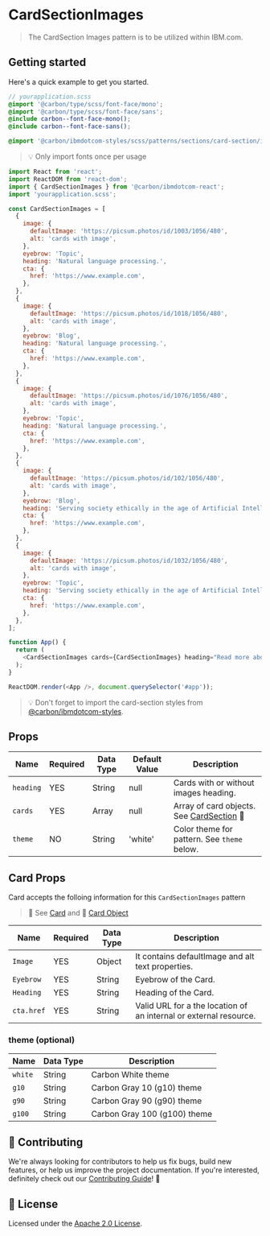 # CardSectionImages

> The CardSection Images pattern is to be utilized within IBM.com.

## Getting started

Here's a quick example to get you started.

```scss
// yourapplication.scss
@import '@carbon/type/scss/font-face/mono';
@import '@carbon/type/scss/font-face/sans';
@include carbon--font-face-mono();
@include carbon--font-face-sans();

@import '@carbon/ibmdotcom-styles/scss/patterns/sections/card-section/index';
```

> 💡 Only import fonts once per usage

```javascript
import React from 'react';
import ReactDOM from 'react-dom';
import { CardSectionImages } from '@carbon/ibmdotcom-react';
import 'yourapplication.scss';

const CardSectionImages = [
  {
    image: {
      defaultImage: 'https://picsum.photos/id/1003/1056/480',
      alt: 'cards with image',
    },
    eyebrow: 'Topic',
    heading: 'Natural language processing.',
    cta: {
      href: 'https://www.example.com',
    },
  },
  {
    image: {
      defaultImage: 'https://picsum.photos/id/1018/1056/480',
      alt: 'cards with image',
    },
    eyebrow: 'Blog',
    heading: 'Natural language processing.',
    cta: {
      href: 'https://www.example.com',
    },
  },
  {
    image: {
      defaultImage: 'https://picsum.photos/id/1076/1056/480',
      alt: 'cards with image',
    },
    eyebrow: 'Topic',
    heading: 'Natural language processing.',
    cta: {
      href: 'https://www.example.com',
    },
  },
  {
    image: {
      defaultImage: 'https://picsum.photos/id/102/1056/480',
      alt: 'cards with image',
    },
    eyebrow: 'Blog',
    heading: 'Serving society ethically in the age of Artificial Intelligence.',
    cta: {
      href: 'https://www.example.com',
    },
  },
  {
    image: {
      defaultImage: 'https://picsum.photos/id/1032/1056/480',
      alt: 'cards with image',
    },
    eyebrow: 'Topic',
    heading: 'Serving society ethically in the age of Artificial Intelligence.',
    cta: {
      href: 'https://www.example.com',
    },
  },
];

function App() {
  return (
    <CardSectionImages cards={CardSectionImages} heading="Read more about it" />
  );
}

ReactDOM.render(<App />, document.querySelector('#app'));
```

> 💡 Don't forget to import the card-section styles from
> [@carbon/ibmdotcom-styles](https://github.com/carbon-design-system/ibm-dotcom-library/blob/master/packages/styles).

## Props

| Name      | Required | Data Type | Default Value | Description                                                                                                                                                       |
| --------- | -------- | --------- | ------------- | ----------------------------------------------------------------------------------------------------------------------------------------------------------------- |
| `heading` | YES      | String    | null          | Cards with or without images heading.                                                                                                                             |
| `cards`   | YES      | Array     | null          | Array of card objects. See [CardSection](https://github.com/mkothur/ibm-dotcom-library/blob/master/packages/react/src/patterns/sections/CardSection/README.md) 👀 |
| `theme`   | NO       | String    | 'white'       | Color theme for pattern. See `theme` below.                                                                                                                       |

## Card Props

Card accepts the folloing information for this `CardSectionImages` pattern

> 👀 See
> [Card](https://github.com/mkothur/ibm-dotcom-library/blob/master/packages/react/src/patterns/sub-patterns/Card/README.md)
> and 👀
> [Card Object](https://github.com/mkothur/ibm-dotcom-library/blob/master/packages/react/src/patterns/sections/CardSection/__stories__/data/cards.json)

| Name       | Required | Data Type | Description                                                       |
| ---------- | -------- | --------- | ----------------------------------------------------------------- |
| `Image`    | YES      | Object    | It contains defaultImage and alt text properties.                 |
| `Eyebrow`  | YES      | String    | Eyebrow of the Card.                                              |
| `Heading`  | YES      | String    | Heading of the Card.                                              |
| `cta.href` | YES      | String    | Valid URL for a the location of an internal or external resource. |

### theme (optional)

| Name    | Data Type | Description                  |
| ------- | --------- | ---------------------------- |
| `white` | String    | Carbon White theme           |
| `g10`   | String    | Carbon Gray 10 (g10) theme   |
| `g90`   | String    | Carbon Gray 90 (g90) theme   |
| `g100`  | String    | Carbon Gray 100 (g100) theme |

## 🙌 Contributing

We're always looking for contributors to help us fix bugs, build new features,
or help us improve the project documentation. If you're interested, definitely
check out our
[Contributing Guide](https://github.com/carbon-design-system/ibm-dotcom-library/blob/master/.github/CONTRIBUTING.md)!
👀

## 📝 License

Licensed under the
[Apache 2.0 License](https://github.com/carbon-design-system/ibm-dotcom-library/blob/master/LICENSE).
